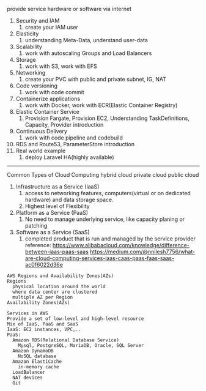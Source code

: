 provide service hardware or software via internet
1. Security and IAM
   1. create your IAM user
2. Elasticity
   1. understanding Meta-Data, understand user-data
3. Scalability
   1. work with autoscaling Groups and Load Balancers
4. Storage
   1. work with S3, work with EFS
5. Networking
   1. create your PVC with public and private subnet, IG, NAT
6. Code versioning
   1. work with code commit
7. Containerize applications
   1. work with Docker, work with ECR(Elastic Container Registry)
8. Elastic Container Service
   1. Provision Fargate, Provision EC2, Understanding TaskDefinitions, Capacity, Provider introduction
9. Continuous Delivery
   1.  work with code pipeline and codebuild
10. RDS and Route53, ParameterStore introduction
11. Real world example
    1.  deploy Laravel HA(highly available)
-----------------------------
Common Types of Cloud Computing
hybrid cloud
private cloud
public cloud
1. Infrastructure as a Service (IaaS)
   1. access to networking features, computers(virtual or on dedicated hardware) and data storage space.
   2. Highest level of Flexibility
2. Platform as a Service (PaaS)
   1. No need to manage underlying service, like capacity planing or patching
3. Software as a Service (SaaS)
   1. completed product that is run and managed by the service provider
reference:
https://www.alibabacloud.com/knowledge/difference-between-iaas-paas-saas
https://medium.com/@nnilesh7756/what-are-cloud-computing-services-iaas-caas-paas-faas-saas-ac0f6022d36e

```
AWS Regions and Availability Zones(AZs)
Regions
  physical location around the world
  where data center are clustered
  multiple AZ per Region
Availability Zones(AZs)
```
```
Services in AWS
Provide a set of low-level and high-level resource
Mix of IaaS, PaaS and SaaS
IaaS: EC2 instances, VPC,..
PaaS: 
  Amazon RDS(Relational Database Service)
    Mysql, PostgreSQL, MariaDB, Oracle, SQL Server
  Amazon DynamoDB
    NoSQL database
  Amazon ElastiCache
    in-memory cache
  LoadBalancer
  NAT devices
  Git
```